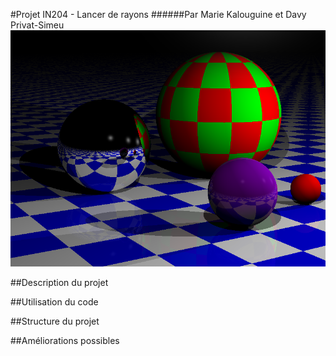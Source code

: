 #Projet IN204 - Lancer de rayons
######Par Marie Kalouguine et Davy Privat-Simeu
![Image description](./images/image2.png)

##Description du projet

##Utilisation du code

##Structure du projet

##Améliorations possibles
